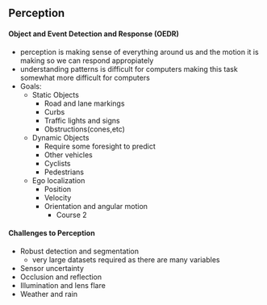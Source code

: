 ## Perception

#### Object and Event Detection and Response (OEDR)
- perception is making sense of everything around us and the motion it is making so we can respond appropiately
- understanding patterns is difficult for computers making this task somewhat more difficult for computers 
- Goals:
  - Static Objects
    - Road and lane markings 
    - Curbs 
    - Traffic lights and signs 
    - Obstructions(cones,etc)
  - Dynamic Objects
    - Require some foresight to predict 
    - Other vehicles
    - Cyclists 
    - Pedestrians
  - Ego localization 
    - Position 
    - Velocity 
    - Orientation and angular motion
      - Course 2

#### Challenges to Perception
- Robust detection and segmentation
  - very large datasets required as there are many variables
- Sensor uncertainty
- Occlusion and reflection
- Illumination and lens flare
- Weather and rain
